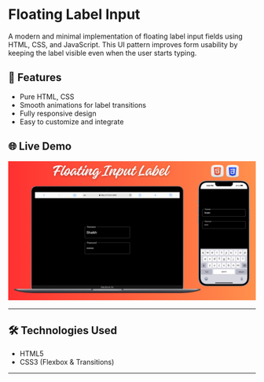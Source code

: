 # Floating Label Input

A modern and minimal implementation of floating label input fields using HTML, CSS, and JavaScript. This UI pattern improves form usability by keeping the label visible even when the user starts typing.

## 🚀 Features

- Pure HTML, CSS
- Smooth animations for label transitions
- Fully responsive design
- Easy to customize and integrate

## 🌐 Live Demo

[![Website Preview](assets/floating.png
)](https://nufail-01.github.io/Floating-Label-Input/)

---

## 🛠️ Technologies Used

- HTML5
- CSS3 (Flexbox & Transitions)

---
